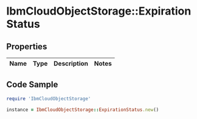 # IbmCloudObjectStorage::ExpirationStatus

## Properties

Name | Type | Description | Notes
------------ | ------------- | ------------- | -------------

## Code Sample

```ruby
require 'IbmCloudObjectStorage'

instance = IbmCloudObjectStorage::ExpirationStatus.new()
```


